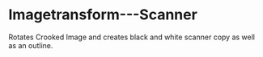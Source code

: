 # Imagetransform---Scanner
Rotates Crooked Image and creates black and white scanner copy as well as an outline.

